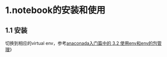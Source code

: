 # 1.notebook的安装和使用
## 1.1 安装
切换到相应的virtual env，参考[anaconada入门篇中的 3.2 使用env和env的包管理](https://github.com/sprawlvine/learn/raw/master/anaconda%E5%85%A5%E9%97%A8%E7%AF%87.md)》